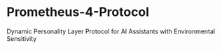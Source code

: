 # Prometheus-4-Protocol
Dynamic Personality Layer Protocol for AI Assistants with Environmental Sensitivity
